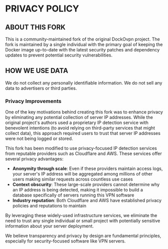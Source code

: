 # PRIVACY POLICY

## ABOUT THIS FORK

This is a community-maintained fork of the original DockOvpn project. The fork is maintained by a single individual with the primary goal of keeping the Docker image up-to-date with the latest security patches and dependency updates to prevent potential security vulnerabilities.

## HOW WE USE DATA

We do not collect any personally identifiable information. We do not sell any data to advertisers or third parties.

### Privacy Improvements

One of the key motivations behind creating this fork was to enhance privacy by eliminating any potential collection of server IP addresses. While the original project's authors used a proprietary IP detection service with benevolent intentions (to avoid relying on third-party services that might collect data), this approach required users to trust that server IP addresses were not being logged or stored.

This fork has been modified to use privacy-focused IP detection services from reputable providers such as Cloudflare and AWS. These services offer several privacy advantages:

- **Anonymity through scale**: Even if these providers maintain access logs, your server's IP address will be aggregated among millions of other users making similar requests across countless use cases
- **Context obscurity**: These large-scale providers cannot determine why an IP address is being detected, making it impossible to build a database specifically of servers running this VPN software
- **Industry reputation**: Both Cloudflare and AWS have established privacy policies and reputations to maintain

By leveraging these widely-used infrastructure services, we eliminate the need to trust any single individual or small project with potentially sensitive information about your server deployment.

We believe transparency and privacy by design are fundamental principles, especially for security-focused software like VPN servers. 
